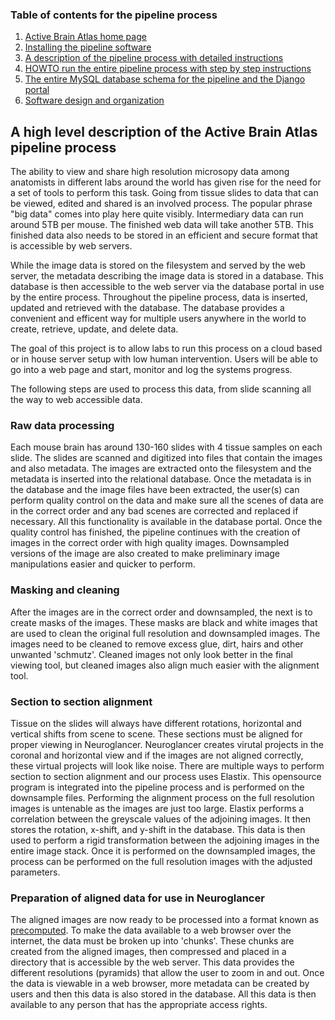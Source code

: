 ### Table of contents for the pipeline process
1. [Active Brain Atlas home page](https://github.com/ActiveBrainAtlas2)
1. [Installing the pipeline software](docs/SETUP.md)
1. [A description of the pipeline process with detailed instructions](docs/PROCESS.md)
1. [HOWTO run the entire pipeline process with step by step instructions](docs/RUNNING.md)
1. [The entire MySQL database schema for the pipeline and the Django portal](schema.sql)
1. [Software design and organization](docs/Design.md)

## A high level description of the Active Brain Atlas pipeline process

The ability to view and share high resolution microsopy data among anatomists in
different labs around the world has given rise for the need for a set of tools
to perform this task. Going from tissue slides to data that can be viewed, edited
and shared is an involved process. The popular phrase "big data" comes into play
here quite visibly. Intermediary data can run around 5TB per mouse. The finished
web data will take another 5TB. This finished data also needs to be stored in
an efficient and secure format that is accessible by web servers. 

While the image data is stored on the filesystem and served by the web server,
the metadata describing the image data is stored in a database. This database
is then accessible to the web server via the database portal in use by the entire
process. Throughout the pipeline process, data is inserted, updated
and retrieved with the database. The database provides a convenient and efficent
way for multiple users anywhere in the world to create, retrieve, update, and 
delete data.  

The goal of this project is to allow labs to run this process on a cloud based or
in house server setup with low human intervention. Users will be able to go
into a web page and start, monitor and log the systems progress.

The following steps are used to process this data, from slide scanning all the 
way to web accessible data.

### Raw data processing

Each mouse brain has around 130-160 slides with 4 tissue samples on each slide.
The slides are scanned and digitized into files that contain the images and also
metadata. The images are extracted onto the filesystem and the metadata is 
inserted into the relational database. Once the metadata is in the database
and the image files have been extracted, the user(s) can perform quality control
on the data and make sure all the scenes of data are in the correct order
and any bad scenes are corrected and replaced if necessary. All this functionality
is available in the database portal. Once the quality control has finished,
the pipeline continues with the creation of images in the correct order with
high quality images. Downsampled versions of the image are also created to make
preliminary image manipulations easier and quicker to perform.


### Masking and cleaning
After the images are in the correct order and downsampled, the next is to 
create masks of the images. These masks are black and white images that are used
to clean the original full resolution and downsampled images. The images need
to be cleaned to remove excess glue, dirt, hairs and other unwanted 'schmutz'.
Cleaned images not only look better in the final viewing tool, but cleaned images
also align much easier with the alignment tool.

### Section to section alignment
Tissue on the slides will always have different rotations, horizontal and 
vertical shifts from scene to scene. These sections must be aligned for proper
viewing in Neuroglancer. Neuroglancer creates virutal projects in the coronal
and horizontal view and if the images are not aligned correctly, these virtual
projects will look like noise. There are multiple ways to perform section to section
alignment and our process uses Elastix. This opensource program is integrated
into the pipeline process and is performed on the downsample files. Performing
the alignment process on the full resolution images is untenable as the images
are just too large. Elastix performs a correlation between the greyscale values
of the adjoining images. It then stores the rotation, x-shift, and y-shift
in the database. This data is then used to perform a rigid transformation
between the adjoining images in the entire image stack. Once it is performed
on the downsampled images, the process can be performed on the full resolution
images with the adjusted parameters.


### Preparation of aligned data for use in Neuroglancer
The aligned images are now ready to be processed into a format known as 
[precomputed](https://github.com/google/neuroglancer/tree/master/src/neuroglancer/datasource/precomputed).
To make the data available to a web browser over the internet, the data must
be broken up into 'chunks'. These chunks are created from the aligned images,
then compressed and placed in a directory that is accessible by the web
server. This data provides the different resolutions (pyramids) that allow
the user to zoom in and out. Once the data is viewable in a web browser,
more metadata can be created by users and then this data is also stored
in the database. All this data is then available to any person that has the
appropriate access rights.
